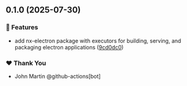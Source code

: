 ## 0.1.0 (2025-07-30)

### 🚀 Features

- add nx-electron package with executors for building, serving, and packaging electron applications ([9cd0dc0](https://github.com/ecoma-io/desktop/commit/9cd0dc0))

### ❤️ Thank You

- John Martin @github-actions[bot]